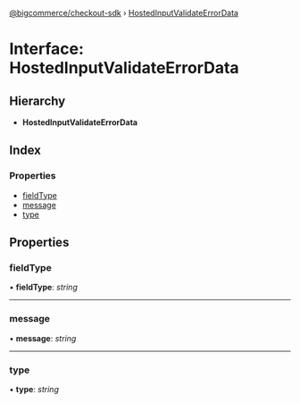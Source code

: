 [@bigcommerce/checkout-sdk](../README.md) › [HostedInputValidateErrorData](hostedinputvalidateerrordata.md)

# Interface: HostedInputValidateErrorData

## Hierarchy

* **HostedInputValidateErrorData**

## Index

### Properties

* [fieldType](hostedinputvalidateerrordata.md#fieldtype)
* [message](hostedinputvalidateerrordata.md#message)
* [type](hostedinputvalidateerrordata.md#type)

## Properties

###  fieldType

• **fieldType**: *string*

___

###  message

• **message**: *string*

___

###  type

• **type**: *string*
